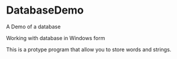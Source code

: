# DatabaseDemo
A Demo of a database

Working with database in Windows form

This is a protype program that allow you to store words and strings.
